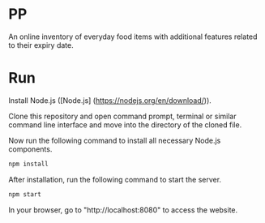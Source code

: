 # PP

An online inventory of everyday food items with additional features related to their expiry date.

# Run

Install Node.js ([Node.js] (https://nodejs.org/en/download/)).

Clone this repository and open command prompt, terminal or similar command line interface and move into the directory of the cloned file.

Now run the following command to install all necessary Node.js components.

```sh
npm install
```

After installation, run the following command to start the server.

```sh
npm start
```
In your browser, go to "http://localhost:8080" to access the website.

